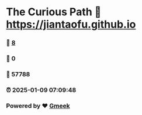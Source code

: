# The Curious Path :link: https://jiantaofu.github.io 
### :page_facing_up: [8](https://jiantaofu.github.io/tag.html) 
### :speech_balloon: 0 
### :hibiscus: 57788 
### :alarm_clock: 2025-01-09 07:09:48 
### Powered by :heart: [Gmeek](https://github.com/Meekdai/Gmeek)

